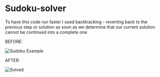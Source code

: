 # Sudoku-solver
To have this code run faster I used backtracking - reverting back to the previous step or solution as soon as we determine that our current solution cannot be continued into a complete one

BEFORE:



![Sudoku Example](https://user-images.githubusercontent.com/75920922/127914450-1d500d3e-d450-4b5a-b2c0-5b56b433ffb1.png)


AFTER:



![Solved](https://user-images.githubusercontent.com/75920922/127914451-486e3199-e483-41c0-8210-827fe0a425e0.png)
